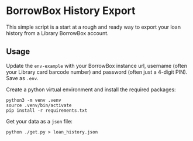 # BorrowBox History Export

This simple script is a start at a rough and ready way to export your loan history from a Library BorrowBox account.

## Usage
Update the `env-example` with your BorrowBox instance url, username (often your Library card barcode number) and password (often just a 4-digit PIN). Save as `.env`.

Create a python virtual environment and install the required packages:
```
python3 -m venv .venv
source .venv/bin/activate
pip install -r requirements.txt
```

Get your data as a `json` file:
```
python ./get.py > loan_history.json
```

